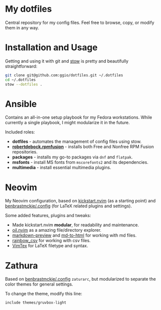 # My dotfiles

Central repository for my config files.
Feel free to browse, copy, or modify them in any way.

# Installation and Usage

Getting and using it with git and [stow](https://www.gnu.org/software/stow/) is pretty and beautifully straightforward:

``` Bash
git clone git@github.com:ggio/dotfiles.git ~/.dotfiles
cd ~/.dotfiles
stow --dotfiles .
```

# Ansible

Contains an all-in-one setup playbook for my Fedora workstations. 
While currently a single playbook, I might modularize it in the future.

Included roles:
- **dotfiles** - automates the management of config files using stow.
- [**robertdebock.rpmfusion**](https://github.com/robertdebock/ansible-role-rpmfusion) - installs both Free and Nonfree RPM Fusion repositories.
- **packages** - installs my go-to packages via `dnf` and `flatpak`.
- **msfonts** - install MS fonts from `mscorefonts2` and its dependencies.
- **multimedia** - install essential multimedia plugins.

# Neovim

My Neovim configuration, based on [kickstart.nvim](https://github.com/nvim-lua/kickstart.nvim) (as a starting point) and [benbrastmckie/.config](https://github.com/benbrastmckie/.config) (for LaTeX related plugins and settings).

Some added features, plugins and tweaks:

* Made kickstart.nvim **modular**, for readability and maintenance.
* [oil.nvim](https://github.com/stevearc/oil.nvim) as a amazing file/directory explorer.
* [markdown-preview](https://github.com/iamcco/markdown-preview.nvim) and [md-to-html](https://github.com/realprogrammersusevim/md-to-html.nvim) for working with md files.
* [rainbow_csv](https://github.com/cameron-wags/rainbow_csv.nvim) for working with csv files.
* [VimTex](https://github.com/lervag/vimtex) for LaTeX filetype and syntax.

# Zathura

Based on [benbrastmckie/.config](https://github.com/benbrastmckie/.config)
`zaturarc`, but modularized to separate the color themes for general settings.

To change the theme, modify this line:

``` zaturarc
include themes/gruvbox-light
```
